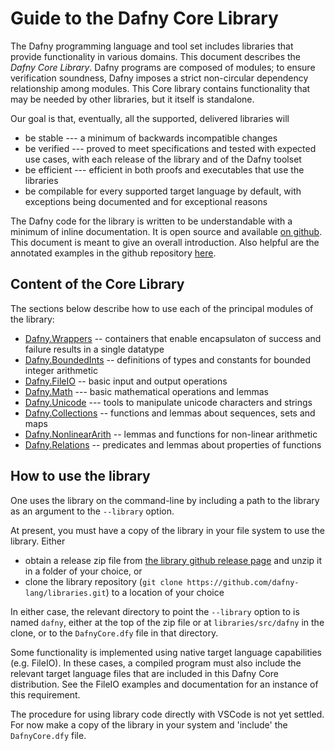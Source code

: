 
# Guide to the Dafny Core Library

The Dafny programming language and tool set includes
libraries that provide functionality in various domains. This document describes 
the _Dafny Core Library_. Dafny programs are composed of modules; to ensure
verification soundness, Dafny imposes a strict non-circular dependency relationship
among modules. This Core library contains functionality that may be needed
by other libraries, but it itself is standalone.

Our goal is that, eventually, all the supported, delivered libraries will
- be stable --- a minimum of backwards incompatible changes
- be verified --- proved to meet specifications and tested with expected use cases,
with each release of the library and of the Dafny toolset
- be efficient --- efficient in both proofs and executables that use the libraries
- be compilable for every supported target language by default, with exceptions being documented and for exceptional reasons

The Dafny code for the library is written to be understandable with a minimum of inline documentation.
It is open source and available [on github](https://github.com/dafny-lang/libraries). 
This document is meant to give an overall introduction. Also helpful are the annotated examples
in the github repository [here](https://github.com/dafny-lang/libraries/tree/master/examples).

## Content of the Core Library

The sections below describe how to use each of the principal modules of the library:
- [Dafny.Wrappers](Results) -- containers that enable encapsulaton of success and failure results in a single datatype
- [Dafny.BoundedInts](BoundedInts) -- definitions of types and constants for bounded integer arithmetic
- [Dafny.FileIO](FileIO/FileIO) -- basic input and output operations
- [Dafny.Math](Math) --- basic mathematical operations and lemmas
- [Dafny.Unicode](Unicode/Unicode) --- tools to manipulate unicode characters and strings
- [Dafny.Collections](Collections/Collections) -- functions and lemmas about sequences, sets and maps
- [Dafny.NonlinearArith](NonlinearArithmetic/NonlinearArithmetic) --  lemmas and functions for non-linear arithmetic
- [Dafny.Relations](Relations) -- predicates and lemmas about properties of functions


## How to use the library

One uses the library on the command-line by including a path to the library as an argument to the `--library` option.

At present, you must have a copy of the library in your file system to use the library. Either
- obtain a release zip file from [the library github release page](https://github.com/dafny-lang/libraries/releases) and unzip it in a folder of your choice, or
- clone the library repository (`git clone https://github.com/dafny-lang/libraries.git`) to a location of your choice

In either case, the relevant directory to point the `--library` option to is named `dafny`, either at the top of the zip file or at `libraries/src/dafny` in the clone, or to the `DafnyCore.dfy` file in that directory. 

Some functionality is implemented using native target language capabilities (e.g. FileIO). In these cases, a compiled program must also include the relevant target
language files that are included in this Dafny Core distribution. See the FileIO examples and documentation
for an instance of this requirement.

The procedure for using library code directly with VSCode is not yet settled. For now make a copy of the library in your system and  'include' the `DafnyCore.dfy` file.

